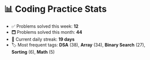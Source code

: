 # 📊 Coding Practice Stats

- ✅ Problems solved this week: **12**
- 🗖️ Problems solved this month: **44**
- 📌 Current daily streak: **19 days**
- 🏷️ Most frequent tags: **DSA** (38), **Array** (34), **Binary Search** (27), **Sorting** (6), **Math** (5)

